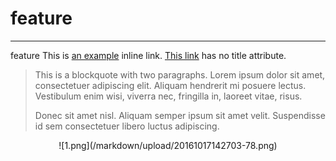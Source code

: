 # feature
-------------
feature
This is [an example](http://example.com/ "Title") inline link.
[This link](http://example.net/) has no title attribute.

> This is a blockquote with two paragraphs. Lorem ipsum dolor sit amet,
> consectetuer adipiscing elit. Aliquam hendrerit mi posuere lectus.
> Vestibulum enim wisi, viverra nec, fringilla in, laoreet vitae, risus.
>
> Donec sit amet nisl. Aliquam semper ipsum sit amet velit. Suspendisse
> id sem consectetuer libero luctus adipiscing.

<div align=center>
![1.png](/markdown/upload/20161017142703-78.png)
</div>

